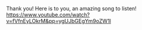 Thank you! Here is to you, an amazing song to listen! https://www.youtube.com/watch?v=fVfnEyLOkrM&pp=ygUJbGEgYm9oZW1l

